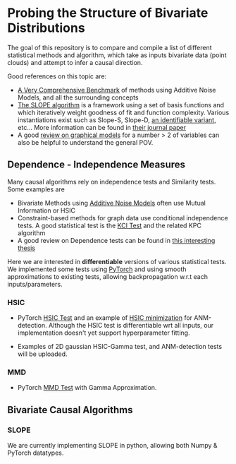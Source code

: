 # Probing the Structure of Bivariate Distributions

The goal of this repository is to compare and compile a list of different statistical methods and algorithm,
which take as inputs bivariate data (point clouds) and attempt to infer a causal direction.

Good references on this topic are:

* [A Very Comprehensive Benchmark](http://jmlr.org/papers/volume17/14-518/14-518.pdf) of methods using Additive Noise Models, and all the surrounding concepts
* [The SLOPE algorithm](https://arxiv.org/pdf/1709.08915.pdf) is a framework using a set of basis functions and which iteratively weight goodness of fit and
  function complexity. Various instantiations exist such as Slope-S, Slope-D, [an identifiable variant](https://eda.mmci.uni-saarland.de/pubs/2019/sloppy-marx,vreeken-wappendix.pdf), etc...
  More information can be found in [their journal paper](https://link.springer.com/article/10.1007/s10115-018-1286-7)
* A good [review on graphical models](https://www.frontiersin.org/articles/10.3389/fgene.2019.00524/full) for a number > 2 of variables can also be helpful to understand the general POV.


## Dependence - Independence Measures

Many causal algorithms rely on independence tests and Similarity tests. Some examples are

* Bivariate Methods using [Additive Noise Models](http://jmlr.org/papers/volume17/14-518/14-518.pdf) often use Mutual Information or HSIC
* Constraint-based methods for graph data use conditional independence tests. A good statistical test is the [KCI Test](https://arxiv.org/pdf/1202.3775.pdf) and the related KPC algorithm
* A good review on Dependence tests can be found in [this interesting thesis](https://arxiv.org/pdf/1607.03300.pdf)

Here we are interested in **differentiable** versions of various statistical tests. We implemented some tests using [PyTorch](https://pytorch.org/) and using smooth approximations to existing tests,
allowing backpropagation w.r.t each inputs/parameters.

### HSIC

* PyTorch [HSIC Test](dependence/hsic.py) and an example of [HSIC minimization](tests/data/gp/with_hsic/) for ANM-detection.
  Although the HSIC test is differentiable wrt all inputs, our implementation doesn't yet support hyperparameter fitting.

* Examples of 2D gaussian HSIC-Gamma test, and ANM-detection tests will be uploaded.

### MMD

* PyTorch [MMD Test](dependence/mmd.py) with Gamma Approximation.

## Bivariate Causal Algorithms

### SLOPE

We are currently implementing SLOPE in python, allowing both Numpy & PyTorch datatypes.
